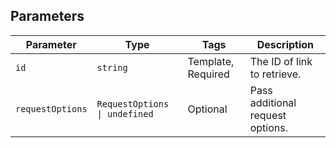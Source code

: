## Parameters

| Parameter | Type | Tags | Description |
|  --- | --- | --- | --- |
| `id` | `string` | Template, Required | The ID of link to retrieve. |
| `requestOptions` | `RequestOptions \| undefined` | Optional | Pass additional request options. |
